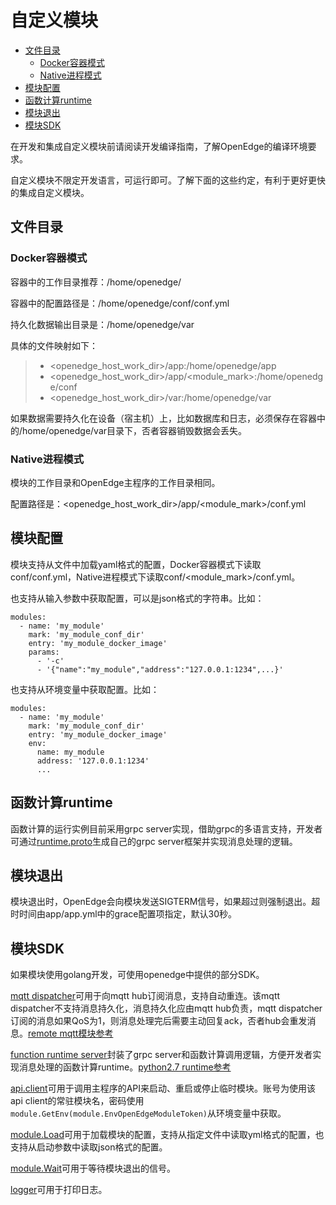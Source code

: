 # 自定义模块

- [文件目录](#文件目录)
  - [Docker容器模式](#docker容器模式)
  - [Native进程模式](#native进程模式)
- [模块配置](#模块配置)
- [函数计算runtime](#函数计算runtime)
- [模块退出](#模块退出)
- [模块SDK](#模块sdk)

在开发和集成自定义模块前请阅读开发编译指南，了解OpenEdge的编译环境要求。

自定义模块不限定开发语言，可运行即可。了解下面的这些约定，有利于更好更快的集成自定义模块。

## 文件目录

### Docker容器模式

容器中的工作目录推荐：/home/openedge/

容器中的配置路径是：/home/openedge/conf/conf.yml

持久化数据输出目录是：/home/openedge/var

具体的文件映射如下：

> - \<openedge_host_work_dir\>/app:/home/openedge/app
> - \<openedge_host_work_dir\>/app/\<module_mark\>:/home/openedge/conf
> - \<openedge_host_work_dir\>/var:/home/openedge/var

如果数据需要持久化在设备（宿主机）上，比如数据库和日志，必须保存在容器中的/home/openedge/var目录下，否者容器销毁数据会丢失。

### Native进程模式

模块的工作目录和OpenEdge主程序的工作目录相同。

配置路径是：\<openedge_host_work_dir\>/app/\<module_mark\>/conf.yml

## 模块配置

模块支持从文件中加载yaml格式的配置，Docker容器模式下读取conf/conf.yml，Native进程模式下读取conf/<module_mark>/conf.yml。

也支持从输入参数中获取配置，可以是json格式的字符串。比如：

    modules:
      - name: 'my_module'
        mark: 'my_module_conf_dir'
        entry: 'my_module_docker_image'
        params:
          - '-c'
          - '{"name":"my_module","address":"127.0.0.1:1234",...}'

也支持从环境变量中获取配置。比如：

    modules:
      - name: 'my_module'
        mark: 'my_module_conf_dir'
        entry: 'my_module_docker_image'
        env:
          name: my_module
          address: '127.0.0.1:1234'
          ...

## 函数计算runtime

函数计算的运行实例目前采用grpc server实现，借助grpc的多语言支持，开发者可通过[runtime.proto](../../../../module/function/runtime/runtime.proto)生成自己的grpc server框架并实现消息处理的逻辑。

## 模块退出

模块退出时，OpenEdge会向模块发送SIGTERM信号，如果超过则强制退出。超时时间由app/app.yml中的grace配置项指定，默认30秒。

## 模块SDK

如果模块使用golang开发，可使用openedge中提供的部分SDK。

[mqtt dispatcher](../../../../trans/mqtt/dispatcher.go)可用于向mqtt hub订阅消息，支持自动重连。该mqtt dispatcher不支持消息持久化，消息持久化应由mqtt hub负责，mqtt dispatcher订阅的消息如果QoS为1，则消息处理完后需要主动回复ack，否者hub会重发消息。[remote mqtt模块参考](../../../../module/remote/mqtt/main.go)

[function runtime server](../../../../module/function/runtime/server.go)封装了grpc server和函数计算调用逻辑，方便开发者实现消息处理的函数计算runtime。[python2.7 runtime参考](../../../../module/function/runtime/python2.7/openedge_function_runtime_python2.7.py)

[api.client](../../../../api/client.go)可用于调用主程序的API来启动、重启或停止临时模块。账号为使用该api client的常驻模块名，密码使用```module.GetEnv(module.EnvOpenEdgeModuleToken)```从环境变量中获取。

[module.Load](../../../../module/module.go)可用于加载模块的配置，支持从指定文件中读取yml格式的配置，也支持从启动参数中读取json格式的配置。

[module.Wait](../../../../module/module.go)可用于等待模块退出的信号。

[logger](../../../../logger/logger.go)可用于打印日志。
